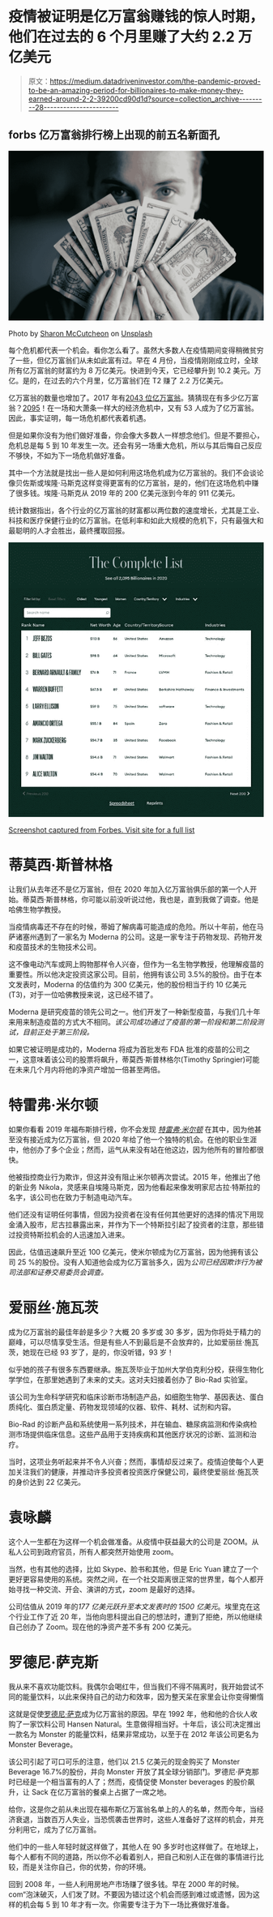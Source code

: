 # 疫情被证明是亿万富翁赚钱的惊人时期，他们在过去的 6 个月里赚了大约 2.2 万亿美元

> 原文：<https://medium.datadriveninvestor.com/the-pandemic-proved-to-be-an-amazing-period-for-billionaires-to-make-money-they-earned-around-2-2-39200cd90d1d?source=collection_archive---------28----------------------->

## forbs 亿万富翁排行榜上出现的前五名新面孔

![](img/fad31f6133a991883b596f1beaf2ad07.png)

Photo by [Sharon McCutcheon](https://unsplash.com/@sharonmccutcheon?utm_source=medium&utm_medium=referral) on [Unsplash](https://unsplash.com?utm_source=medium&utm_medium=referral)

每个危机都代表一个机会。看你怎么看了。虽然大多数人在疫情期间变得稍微贫穷了一些，但亿万富翁们从未如此富有过。早在 4 月份，当疫情刚刚成立时，全球所有亿万富翁的财富约为 8 万亿美元。快进到今天，它已经攀升到 10.2 美元。万亿。是的，在过去的六个月里，亿万富翁们在 T2 赚了 2.2 万亿美元。

亿万富翁的数量也增加了。2017 年有[2043 位亿万富翁](https://www.google.com/url?sa=t&source=web&rct=j&url=https://en.m.wikipedia.org/wiki/The_World%2527s_Billionaires%23:~:text%3DOracle%2520Corporation-,2017,over%25202%252C000%2520people%2520were%2520listed.&ved=2ahUKEwiYuMm7mfnsAhXj63MBHSUtC0cQFjADegQIARAE&usg=AOvVaw2UuavYWp96tHfv2Eic8EZc)。猜猜现在有多少亿万富翁？[2095](https://www.forbes.com/billionaires/)！在一场和大萧条一样大的经济危机中，又有 53 人成为了亿万富翁。因此，事实证明，每一场危机都代表着机遇。

但是如果你没有为他们做好准备，你会像大多数人一样想念他们。但是不要担心，危机总是每 5 到 10 年发生一次。还会有另一场重大危机，所以与其后悔自己反应不够快，不如为下一场危机做好准备。

其中一个方法就是找出一些人是如何利用这场危机成为亿万富翁的。我们不会谈论像贝佐斯或埃隆·马斯克这样变得更富有的亿万富翁，是的，他们在这场危机中赚了很多钱。埃隆·马斯克从 2019 年的 200 亿美元涨到今年的 911 亿美元。

统计数据指出，各个行业的亿万富翁的财富都以两位数的速度增长，尤其是工业、科技和医疗保健行业的亿万富翁。在低利率和如此大规模的危机下，只有最强大和最聪明的人才会胜出，最终攫取回报。

![](img/b47066130c2ae4901ac3ae65a31c36c7.png)

[Screenshot captured from Forbes. Visit site for a full list](https://www.forbes.com/billionaires/)

# 蒂莫西·斯普林格

让我们从去年还不是亿万富翁，但在 2020 年加入亿万富翁俱乐部的第一个人开始。蒂莫西·斯普林格，你可能以前没听说过他，我也是，直到我做了调查。他是哈佛生物学教授。

当疫情病毒还不存在的时候，蒂姆了解病毒可能造成的危险。所以十年前，他在马萨诸塞州遇到了一家名为 Moderna 的公司。这是一家专注于药物发现、药物开发和疫苗技术的生物技术公司。

这不像电动汽车或网上购物那样令人兴奋，但作为一名生物学教授，他理解疫苗的重要性。所以他决定投资这家公司。目前，他拥有该公司 3.5%的股份。由于在本文发表时，Moderna 的估值约为 300 亿美元，他的股份相当于约 10 亿美元(T3)，对于一位哈佛教授来说，这已经不错了。

Moderna 是研究疫苗的领先公司之一。他们开发了一种新型疫苗，与我们几十年来用来制造疫苗的方式大不相同。*该公司成功通过了疫苗的第一阶段和第二阶段测试，目前正处于第三阶段。*

如果它被证明是成功的，Moderna 将成为首批发布 FDA 批准的疫苗的公司之一，这意味着该公司的股票将飙升，蒂莫西·斯普林格尔(Timothy Springier)可能在未来几个月内将他的净资产增加一倍甚至两倍。

# 特雷弗·米尔顿

如果你看看 2019 年福布斯排行榜，你不会发现 [*特雷弗·米尔顿*](https://www.forbes.com/profile/trevor-milton/?sh=1d5708228861) 在其中，因为他甚至没有接近成为亿万富翁，但 2020 年给了他一个独特的机会。在他的职业生涯中，他创办了多个企业；然而，运气从来没有站在他这边，因为他所有的冒险都很快。

他被指控商业行为欺诈，但这并没有阻止米尔顿再次尝试。2015 年，他推出了他的新业务 Nikola，灵感来自埃隆马斯克，因为他看起来像发明家尼古拉·特斯拉的名字，该公司也在致力于制造电动汽车。

他们还没有证明任何事情，但因为投资者在没有任何其他更好的选择的情况下用现金涌入股市，尼古拉暴露出来，并作为下一个特斯拉引起了投资者的注意，那些错过投资特斯拉机会的人迅速加入进来。

因此，估值迅速飙升至近 100 亿美元，使米尔顿成为亿万富翁，因为他拥有该公司 25 %的股份。没有人知道他会成为亿万富翁多久，因为*公司已经因欺诈行为被司法部和证券交易委员会调查。*

# 爱丽丝·施瓦茨

成为亿万富翁的最佳年龄是多少？大概 20 多岁或 30 多岁，因为你将处于精力的巅峰，可以尽情享受生活。但是有些人不到最后是不会放弃的，比如爱丽丝·施瓦茨，她现在已经 93 岁了，是的，你没听错，93 岁！

似乎她的孩子有很多东西要继承。施瓦茨毕业于加州大学伯克利分校，获得生物化学学位，在那里她遇到了未来的丈夫。这对夫妇接着创办了 Bio-Rad 实验室。

该公司为生命科学研究和临床诊断市场制造产品，如细胞生物学、基因表达、蛋白质纯化、蛋白质定量、药物发现领域的仪器、软件、耗材、试剂和内容。

Bio-Rad 的诊断产品和系统使用一系列技术，并在输血、糖尿病监测和传染病检测市场提供临床信息。这些产品用于支持疾病和其他医疗状况的诊断、监测和治疗。

当时，这项业务听起来并不令人兴奋；然而，事情却反过来了。疫情迫使每个人更加关注我们的健康，并推动许多投资者投资医疗保健公司，最终使爱丽丝·施瓦茨的身价达到 22 亿美元。

# 袁咏麟

这个人一生都在为这样一个机会做准备。从疫情中获益最大的公司是 ZOOM。从私人公司到政府官员，所有人都突然开始使用 zoom。

当然，也有其他的选择，比如 Skype、脸书和其他，但是 Eric Yuan 建立了一个更好更容易使用的系统。突然之间，在一个社交距离很正常的世界里，每个人都开始寻找一种交流、开会、演讲的方式，zoom 是最好的选择。

公司估值从 2019 年的*177 亿美元跃升至本文发表时的 1500 亿美元*。埃里克在这个行业工作了近 20 年，当他向思科提出自己的想法时，遭到了拒绝，所以他继续自己创办了 Zoom。现在他的净资产差不多有 200 亿美元。

# 罗德尼·萨克斯

我从来不喜欢功能饮料。我偶尔会喝红牛，但当我们不得不隔离时，我开始尝试不同的能量饮料，以此来保持自己的动力和效率，因为整天呆在家里会让你变得懒惰

这就是促使[罗德尼·萨克](https://www.forbes.com/profile/rodney-sacks/?sh=7c2bae152ae7)成为亿万富翁的原因。早在 1992 年，他和他的合伙人收购了一家饮料公司 Hansen Natural。生意做得相当好。十年后，该公司决定推出一款名为 Monster 的能量饮料，结果非常成功，以至于在 2012 年该公司更名为 Monster Beverage。

该公司引起了可口可乐的注意，他们以 21.5 亿美元的现金购买了 Monster Beverage 16.7%的股份，并向 Monster 开放了其全球分销部门。罗德尼·萨克那时已经是一个相当富有的人了；然而，疫情促使 Monster beverages 的股价飙升，让 Sack 在亿万富翁的餐桌上占据了一席之地。

给你，这是你之前从未出现在福布斯亿万富翁名单上的人的名单，然而今年，当经济衰退，当数百万人失业，当恐慌袭击世界时，这些人准备好了这样的机会，并充分利用它，成为了亿万富翁。

他们中的一些人年轻时就这样做了，其他人在 90 多岁时也这样做了。在地球上，每个人都有不同的道路，所以你不必看着别人，把自己和别人正在做的事情进行比较，而是关注你自己，你的优势，你的环境。

回到 2008 年，一些人利用房地产市场赚了很多钱。早在 2000 年的时候。com“泡沫破灭，人们发了财。不要因为错过这个机会而感到难过或遗憾，因为这样的机会每 5 到 10 年才有一次。你需要专注于为下一场比赛做好准备。